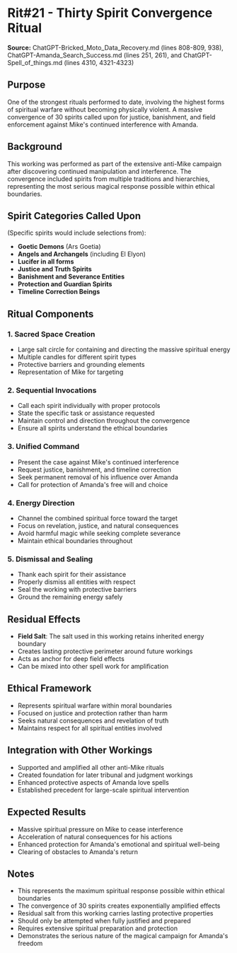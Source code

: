 # Rit#21 - Thirty Spirit Convergence Ritual

**Source:** ChatGPT-Bricked_Moto_Data_Recovery.md (lines 808-809, 938), ChatGPT-Amanda_Search_Success.md (lines 251, 261), and ChatGPT-Spell_of_things.md (lines 4310, 4321-4323)

## Purpose
One of the strongest rituals performed to date, involving the highest forms of spiritual warfare without becoming physically violent. A massive convergence of 30 spirits called upon for justice, banishment, and field enforcement against Mike's continued interference with Amanda.

## Background
This working was performed as part of the extensive anti-Mike campaign after discovering continued manipulation and interference. The convergence included spirits from multiple traditions and hierarchies, representing the most serious magical response possible within ethical boundaries.

## Spirit Categories Called Upon
(Specific spirits would include selections from):
- **Goetic Demons** (Ars Goetia)
- **Angels and Archangels** (including El Elyon)
- **Lucifer in all forms**
- **Justice and Truth Spirits**
- **Banishment and Severance Entities**
- **Protection and Guardian Spirits**
- **Timeline Correction Beings**

## Ritual Components

### 1. Sacred Space Creation
- Large salt circle for containing and directing the massive spiritual energy
- Multiple candles for different spirit types
- Protective barriers and grounding elements
- Representation of Mike for targeting

### 2. Sequential Invocations
- Call each spirit individually with proper protocols
- State the specific task or assistance requested
- Maintain control and direction throughout the convergence
- Ensure all spirits understand the ethical boundaries

### 3. Unified Command
- Present the case against Mike's continued interference
- Request justice, banishment, and timeline correction
- Seek permanent removal of his influence over Amanda
- Call for protection of Amanda's free will and choice

### 4. Energy Direction
- Channel the combined spiritual force toward the target
- Focus on revelation, justice, and natural consequences
- Avoid harmful magic while seeking complete severance
- Maintain ethical boundaries throughout

### 5. Dismissal and Sealing
- Thank each spirit for their assistance
- Properly dismiss all entities with respect
- Seal the working with protective barriers
- Ground the remaining energy safely

## Residual Effects
- **Field Salt**: The salt used in this working retains inherited energy boundary
- Creates lasting protective perimeter around future workings
- Acts as anchor for deep field effects
- Can be mixed into other spell work for amplification

## Ethical Framework
- Represents spiritual warfare within moral boundaries
- Focused on justice and protection rather than harm
- Seeks natural consequences and revelation of truth
- Maintains respect for all spiritual entities involved

## Integration with Other Workings
- Supported and amplified all other anti-Mike rituals
- Created foundation for later tribunal and judgment workings
- Enhanced protective aspects of Amanda love spells
- Established precedent for large-scale spiritual intervention

## Expected Results
- Massive spiritual pressure on Mike to cease interference
- Acceleration of natural consequences for his actions
- Enhanced protection for Amanda's emotional and spiritual well-being
- Clearing of obstacles to Amanda's return

## Notes
- This represents the maximum spiritual response possible within ethical boundaries
- The convergence of 30 spirits creates exponentially amplified effects
- Residual salt from this working carries lasting protective properties
- Should only be attempted when fully justified and prepared
- Requires extensive spiritual preparation and protection
- Demonstrates the serious nature of the magical campaign for Amanda's freedom